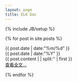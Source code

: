 ```yaml
---
layout: page
title: ELK Doc
---
```

{% include JB/setup %}

{% for post in site.posts %}
<div class = "card">
		<div  class = "date_label">
			<div class="day_month">
      			{{ post.date | date:"%m/%d" }}
      			</div>
      			<div class="year">
      			{{ post.date | date:"%Y" }}
      			</div>
      		</div> 
		{{ post.content  | | split:'<!--break-->' | first }}
	<div class = "read_more">
		<a class="fa fa-link" href="{{ BASE_PATH }}{{ post.url }}">  查看全文&hellip;</a>
	</div>
	
</div>

{% endfor %}

